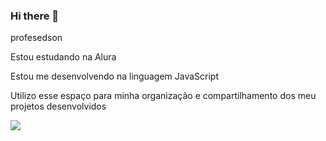 ### Hi there 👋
profesedson 

Estou estudando na Alura

Estou me desenvolvendo na linguagem JavaScript

Utilizo esse espaço para minha organização e compartilhamento dos meu projetos desenvolvidos

![](https://media.tenor.com/9cMjKr3BAiUAAAAi/microscope-objects.gif)
